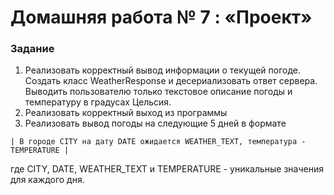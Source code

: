# Домашняя работа № 7 : «Проект»

### Задание
1. Реализовать корректный вывод информации о текущей погоде. Создать класс WeatherResponse и десериализовать ответ сервера. Выводить пользователю только текстовое описание погоды и температуру в градусах Цельсия.
2. Реализовать корректный выход из программы
3. Реализовать вывод погоды на следующие 5 дней в формате
```
| В городе CITY на дату DATE ожидается WEATHER_TEXT, температура - TEMPERATURE |
```
где CITY, DATE, WEATHER_TEXT и TEMPERATURE - уникальные значения для каждого дня.
